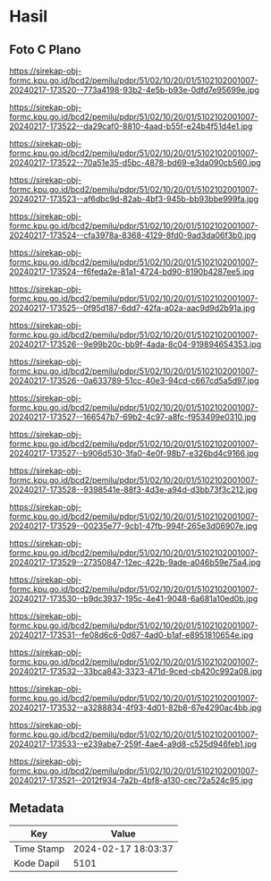 # Hasil

## Foto C Plano

https://sirekap-obj-formc.kpu.go.id/bcd2/pemilu/pdpr/51/02/10/20/01/5102102001007-20240217-173520--773a4198-93b2-4e5b-b93e-0dfd7e95699e.jpg

https://sirekap-obj-formc.kpu.go.id/bcd2/pemilu/pdpr/51/02/10/20/01/5102102001007-20240217-173522--da29caf0-8810-4aad-b55f-e24b4f51d4e1.jpg

https://sirekap-obj-formc.kpu.go.id/bcd2/pemilu/pdpr/51/02/10/20/01/5102102001007-20240217-173522--70a51e35-d5bc-4878-bd69-e3da090cb560.jpg

https://sirekap-obj-formc.kpu.go.id/bcd2/pemilu/pdpr/51/02/10/20/01/5102102001007-20240217-173523--af6dbc9d-82ab-4bf3-945b-bb93bbe999fa.jpg

https://sirekap-obj-formc.kpu.go.id/bcd2/pemilu/pdpr/51/02/10/20/01/5102102001007-20240217-173524--cfa3978a-8368-4129-8fd0-9ad3da06f3b0.jpg

https://sirekap-obj-formc.kpu.go.id/bcd2/pemilu/pdpr/51/02/10/20/01/5102102001007-20240217-173524--f6feda2e-81a1-4724-bd90-8190b4287ee5.jpg

https://sirekap-obj-formc.kpu.go.id/bcd2/pemilu/pdpr/51/02/10/20/01/5102102001007-20240217-173525--0f95d187-6dd7-42fa-a02a-aac9d9d2b91a.jpg

https://sirekap-obj-formc.kpu.go.id/bcd2/pemilu/pdpr/51/02/10/20/01/5102102001007-20240217-173526--9e99b20c-bb9f-4ada-8c04-919894654353.jpg

https://sirekap-obj-formc.kpu.go.id/bcd2/pemilu/pdpr/51/02/10/20/01/5102102001007-20240217-173526--0a633789-51cc-40e3-94cd-c667cd5a5d97.jpg

https://sirekap-obj-formc.kpu.go.id/bcd2/pemilu/pdpr/51/02/10/20/01/5102102001007-20240217-173527--166547b7-69b2-4c97-a8fc-f953499e0310.jpg

https://sirekap-obj-formc.kpu.go.id/bcd2/pemilu/pdpr/51/02/10/20/01/5102102001007-20240217-173527--b906d530-3fa0-4e0f-98b7-e326bd4c9166.jpg

https://sirekap-obj-formc.kpu.go.id/bcd2/pemilu/pdpr/51/02/10/20/01/5102102001007-20240217-173528--9398541e-88f3-4d3e-a94d-d3bb73f3c212.jpg

https://sirekap-obj-formc.kpu.go.id/bcd2/pemilu/pdpr/51/02/10/20/01/5102102001007-20240217-173529--00235e77-9cb1-47fb-994f-265e3d06907e.jpg

https://sirekap-obj-formc.kpu.go.id/bcd2/pemilu/pdpr/51/02/10/20/01/5102102001007-20240217-173529--27350847-12ec-422b-9ade-a046b59e75a4.jpg

https://sirekap-obj-formc.kpu.go.id/bcd2/pemilu/pdpr/51/02/10/20/01/5102102001007-20240217-173530--b9dc3937-195c-4e41-9048-6a681a10ed0b.jpg

https://sirekap-obj-formc.kpu.go.id/bcd2/pemilu/pdpr/51/02/10/20/01/5102102001007-20240217-173531--fe08d6c6-0d67-4ad0-b1af-e8951810654e.jpg

https://sirekap-obj-formc.kpu.go.id/bcd2/pemilu/pdpr/51/02/10/20/01/5102102001007-20240217-173532--33bca843-3323-471d-9ced-cb420c992a08.jpg

https://sirekap-obj-formc.kpu.go.id/bcd2/pemilu/pdpr/51/02/10/20/01/5102102001007-20240217-173532--a3288834-4f93-4d01-82b8-67e4290ac4bb.jpg

https://sirekap-obj-formc.kpu.go.id/bcd2/pemilu/pdpr/51/02/10/20/01/5102102001007-20240217-173533--e239abe7-259f-4ae4-a9d8-c525d946feb1.jpg

https://sirekap-obj-formc.kpu.go.id/bcd2/pemilu/pdpr/51/02/10/20/01/5102102001007-20240217-173521--2012f934-7a2b-4bf8-a130-cec72a524c95.jpg


## Metadata

| Key        | Value               |
| ---------- | ------------------- |
| Time Stamp | 2024-02-17 18:03:37 |
| Kode Dapil | 5101                |



